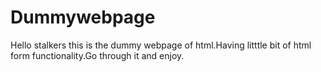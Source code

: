 # Dummywebpage
Hello stalkers this is the dummy webpage of html.Having litttle bit of html form functionality.Go through it and enjoy. 
